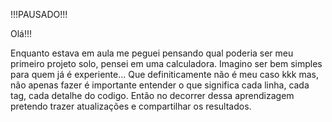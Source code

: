 !!!PAUSADO!!!

Olá!!!

Enquanto estava em aula me peguei pensando qual poderia ser meu primeiro projeto solo, pensei em uma calculadora. Imagino ser bem simples para quem já é experiente... Que definiticamente não é meu caso kkk mas, não apenas fazer é importante entender o que significa cada linha, cada tag, cada detalhe do codigo. Então no decorrer dessa aprendizagem pretendo trazer atualizações e compartilhar os resultados.

